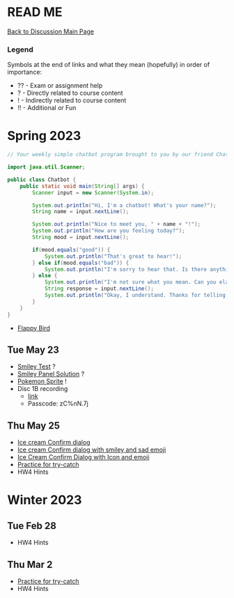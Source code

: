 # READ ME

[Back to Discussion Main Page](https://github.com/TejasViswa/PIC20A_Disc)
### Legend
Symbols at the end of links and what they mean (hopefully) in order of importance:
- ?? - Exam or assignment help
- ? - Directly related to course content
- ! - Indirectly related to course content
- !! - Additional or Fun

# Spring 2023
```java
// Your weekly simple chatbot program brought to you by our friend ChatGPT

import java.util.Scanner;

public class Chatbot {
    public static void main(String[] args) {
        Scanner input = new Scanner(System.in);

        System.out.println("Hi, I'm a chatbot! What's your name?");
        String name = input.nextLine();

        System.out.println("Nice to meet you, " + name + "!");
        System.out.println("How are you feeling today?");
        String mood = input.nextLine();

        if(mood.equals("good")) {
            System.out.println("That's great to hear!");
        } else if(mood.equals("bad")) {
            System.out.println("I'm sorry to hear that. Is there anything I can do to help?");
        } else {
            System.out.println("I'm not sure what you mean. Can you elaborate?");
            String response = input.nextLine();
            System.out.println("Okay, I understand. Thanks for telling me!");
        }
    }
}
```

- [Flappy Bird](https://github.com/TejasViswa/PIC20A_Disc/tree/main/FlappyBird)

## Tue May 23
- [Smiley Test](SmileyTest.java) ?
- [Smiley Panel Solution](https://github.com/TejasViswa/PIC20A_Disc/blob/main/Week_7/TestGUI.java) ?
- [Pokemon Sprite](PokeSprite.java) !
- Disc 1B recording
    - [link](https://ucla.zoom.us/rec/share/D3NImZqu0WirUCQfUaEYH0aNS6ftmvUQ-KXe8tbN3CDKrzY0FTKFgUcQHZq5VrtL.dBPYLjY8EJM2vmNl)
    - Passcode: zC%nN.7j

## Thu May 25
- [Ice cream Confirm dialog](https://github.com/TejasViswa/PIC20A_Disc/blob/main/Week_7/MyGUI.java)
- [Ice cream Confirm dialog with smiley and sad emoji](https://github.com/TejasViswa/PIC20A_Disc/blob/main/Week_7/MyGUITest.java)
- [Ice Cream Confirm Dialog with Icon and emoji](MyGUITest.java)
- [Practice for try-catch](https://www.geeksforgeeks.org/output-java-programs-set-41-try-catch/?ref=rp)
- HW4 Hints

# Winter 2023
## Tue Feb 28
- HW4 Hints

## Thu Mar 2
- [Practice for try-catch](https://www.geeksforgeeks.org/output-java-programs-set-41-try-catch/?ref=rp)
- HW4 Hints
